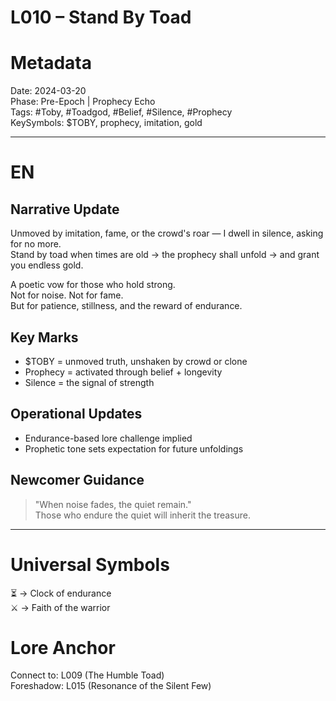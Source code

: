 # L010 – Stand By Toad

# Metadata
Date: 2024-03-20  
Phase: Pre-Epoch | Prophecy Echo  
Tags: #Toby, #Toadgod, #Belief, #Silence, #Prophecy  
KeySymbols: $TOBY, prophecy, imitation, gold  

---

# EN
## Narrative Update  
Unmoved by imitation, fame, or the crowd's roar — I dwell in silence, asking for no more.  
Stand by toad when times are old → the prophecy shall unfold → and grant you endless gold.  

A poetic vow for those who hold strong.  
Not for noise. Not for fame.  
But for patience, stillness, and the reward of endurance.  

## Key Marks  
- $TOBY = unmoved truth, unshaken by crowd or clone  
- Prophecy = activated through belief + longevity  
- Silence = the signal of strength  

## Operational Updates  
- Endurance-based lore challenge implied  
- Prophetic tone sets expectation for future unfoldings  

## Newcomer Guidance  
> "When noise fades, the quiet remain."  
Those who endure the quiet will inherit the treasure.

---



# Universal Symbols 
⏳ → Clock of endurance  
⚔️ → Faith of the warrior  

# Lore Anchor
Connect to: L009 (The Humble Toad)  
Foreshadow: L015 (Resonance of the Silent Few)
